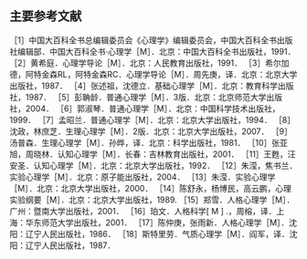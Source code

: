 
## 主要参考文献

［1］中国大百科全书总编辑委员会《心理学》编辑委员会，中国大百科全书出版社编辑部．中国大百科全书·心理学［M］．北京：中国大百科全书出版社，1991．
［2］黄希庭．心理学导论［M］．北京：人民教育出版社，1991．
［3］希尔加德，阿特金森RL，阿特金森RC．心理学导论［M］．周先庚，译．北京：北京大学出版社，1987．
［4］张述祖，沈德立．基础心理学［M］．北京：教育科学出版社，1987．
［5］彭聃龄．普通心理学［M］．3版．北京：北京师范大学出版社，2004．
［6］郭淑琴．普通心理学［M］．北京：中国科学技术出版社，1999．
［7］孟昭兰．普通心理学［M］．北京：北京大学出版社，1994．
［8］ 沈政，林庶芝．生理心理学［M］．2版．北京：北京大学出版社，2007．
［9］汤普森．生理心理学［M］．孙晔，译．北京：科学出版社，1981．
［10］张亚旭，周晓林．认知心理学［M］．长春：吉林教育出版社，2001．
［11］王甦，汪安圣．认知心理学［M］．北京：北京大学出版社，1992．
［12］朱滢，焦书兰．实验心理学［M］．北京：原子能出版社，2004．
［13］朱滢．实验心理学［M］．北京：北京大学出版社，2000．
［14］陈舒永，杨博民，高云鹏，心理实验纲要［M］．北京：北京大学出版社，1989.
［15］郑雪．人格心理学［M］．广州：暨南大学出版社，2001．
［16］珀文．人格科学[ M ] .，周榕，译．上海：华东师范大学出版社，2001．
［17］陈仲庚，张雨新．人格心理学［M］．沈阳：辽宁人民出版社，1986．
［18］斯特里劳．气质心理学［M］．阎军，译．沈阳：辽宁人民出版社，1987．
